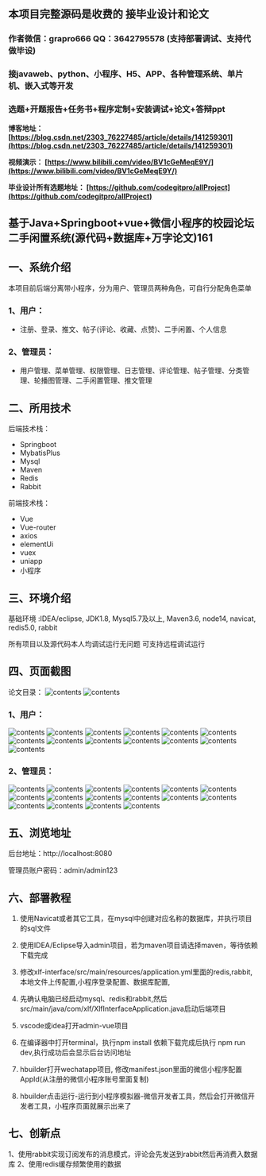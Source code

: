 ## 本项目完整源码是收费的  接毕业设计和论文

### 作者微信：grapro666 QQ：3642795578 (支持部署调试、支持代做毕设)

### 接javaweb、python、小程序、H5、APP、各种管理系统、单片机、嵌入式等开发

### 选题+开题报告+任务书+程序定制+安装调试+论文+答辩ppt

**博客地址：
[https://blog.csdn.net/2303_76227485/article/details/141259301](https://blog.csdn.net/2303_76227485/article/details/141259301)**

**视频演示：
[https://www.bilibili.com/video/BV1cGeMeqE9Y/](https://www.bilibili.com/video/BV1cGeMeqE9Y/)**

**毕业设计所有选题地址：
[https://github.com/codegitpro/allProject](https://github.com/codegitpro/allProject)**

## 基于Java+Springboot+vue+微信小程序的校园论坛二手闲置系统(源代码+数据库+万字论文)161

## 一、系统介绍
本项目前后端分离带小程序，分为用户、管理员两种角色，可自行分配角色菜单
### 1、用户：
- 注册、登录、推文、帖子(评论、收藏、点赞)、二手闲置、个人信息

### 2、管理员：
- 用户管理、菜单管理、权限管理、日志管理、评论管理、帖子管理、分类管理、轮播图管理、二手闲置管理、推文管理

## 二、所用技术

后端技术栈：

- Springboot
- MybatisPlus
- Mysql
- Maven
- Redis
- Rabbit

前端技术栈：

- Vue
- Vue-router
- axios
- elementUi
- vuex
- uniapp
- 小程序

## 三、环境介绍

基础环境 :IDEA/eclipse, JDK1.8, Mysql5.7及以上, Maven3.6, node14, navicat, redis5.0, rabbit

所有项目以及源代码本人均调试运行无问题 可支持远程调试运行

## 四、页面截图
论文目录：
![contents](./picture/picture0.png)
![contents](./picture/picture00.png)
### 1、用户：
![contents](./picture/picture1.png)
![contents](./picture/picture2.png)
![contents](./picture/picture3.png)
![contents](./picture/picture4.png)
![contents](./picture/picture5.png)
![contents](./picture/picture6.png)
![contents](./picture/picture7.png)
![contents](./picture/picture8.png)
![contents](./picture/picture9.png)
![contents](./picture/picture10.png)
![contents](./picture/picture11.png)
![contents](./picture/picture12.png)
![contents](./picture/picture13.png)
### 2、管理员：
![contents](./picture/picture14.png)
![contents](./picture/picture15.png)
![contents](./picture/picture16.png)
![contents](./picture/picture17.png)
![contents](./picture/picture18.png)
![contents](./picture/picture19.png)
![contents](./picture/picture20.png)
![contents](./picture/picture21.png)
![contents](./picture/picture22.png)
![contents](./picture/picture23.png)
![contents](./picture/picture24.png)
![contents](./picture/picture25.png)
![contents](./picture/picture26.png)
![contents](./picture/picture27.png)
![contents](./picture/picture28.png)
![contents](./picture/picture29.png)

## 五、浏览地址

后台地址：http://localhost:8080

管理员账户密码：admin/admin123

## 六、部署教程
1. 使用Navicat或者其它工具，在mysql中创建对应名称的数据库，并执行项目的sql文件

2. 使用IDEA/Eclipse导入admin项目，若为maven项目请选择maven，等待依赖下载完成

3. 修改xlf-interface/src/main/resources/application.yml里面的redis,rabbit,本地文件上传配置,小程序登录配置、数据库配置,

4. 先确认电脑已经启动mysql、redis和rabbit,然后src/main/java/com/xlf/XlfInterfaceApplication.java启动后端项目

5. vscode或idea打开admin-vue项目

6. 在编译器中打开terminal，执行npm install 依赖下载完成后执行 npm run dev,执行成功后会显示后台访问地址

7. hbuilder打开wechatapp项目, 修改manifest.json里面的微信小程序配置AppId(从注册的微信小程序账号里面复制)

8. hbuilder点击运行-运行到小程序模拟器-微信开发者工具，然后会打开微信开发者工具，小程序页面就展示出来了

## 七、创新点
1、使用rabbit实现订阅发布的消息模式，评论会先发送到rabbit然后再消费入数据库
2、使用redis缓存频繁使用的数据

